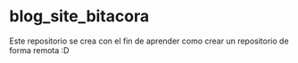 # blog_site_bitacora
Este repositorio se crea con el fin de aprender como crear un repositorio de forma remota :D
